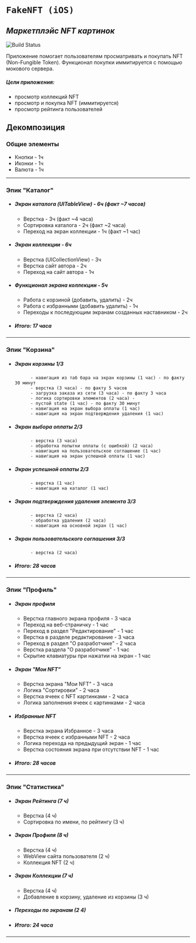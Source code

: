 # `FakeNFT (iOS)`
## _Маркетплэйс NFT картинок_
![Build Status](https://img.shields.io/badge/Build-processing-green)

Приложение помогает пользователям просматривать и покупать NFT (Non-Fungible Token). Функционал покупки иммитируется с помощью мокового сервера.

#####   Цели приложения:
- просмотр коллекций NFT
- просмотр и покупка NFT (иммитируется)
- просмотр рейтинга пользователей

## Декомпозиция
### Общие элементы
- Кнопки - 1ч
- Иконки - 1ч
- Валюта - 1ч

---

### Эпик "Каталог"

- ##### Экран каталога (UITableView) - 6ч (факт ~7 часов)
    - Верстка - 3ч (факт ~4 часа)
    - Сортировка каталога - 2ч (факт ~2 часа)
    - Переход на экран коллекции - 1ч (факт ~1 час)
- ##### Экран коллекции - 6ч
    - Верстка (UICollectionView) - 3ч
    - Верстка сайт автора - 2ч
    - Переход на сайт автора - 1ч
- ##### Функционал экрана коллекции - 5ч
    - Работа с корзиной (добавить, удалить) - 2ч
    - Работа с избранными (добавить удалить) - 1ч
    - Переходы к последующим экранам созданных наставником - 2ч
                    
- ##### Итого: 17 часа

---

### Эпик "Корзина"

- #####   Экран корзины 1/3
            - навигация из таб бара на экран корзины (1 час) - по факту 30 минут
            - верстка (3 часа) - по факту 5 часов
            - загрузка заказа из сети (3 часа) - по факту 3 часа
            - логика сортировки элементов (2 часа) - 
            - пустой state (1 час) - по факту 30 минут
            - навигация на экран выбора оплаты (1 час)
            - навигация на экран подтверждения удаления (1 час)
- #####   Экран выбора оплаты 2/3
            - верстка (3 часа)
            - обработка попытки оплаты (с ошибкой) (2 часа)       
            - навигация на пользовательское соглашение (1 час)
            - навигация на экран успешной оплаты (1 час)
- #####   Экран успешной оплаты 2/3
            - верстка (1 час)
            - навигация на каталог (1 час)
- #####   Экран подтверждения удаления элемента 3/3
            - верстка (2 часа)
            - обработка удаления (2 часа)
            - навигация на основной экран (1 час)
- #####   Экран пользовательского соглашения 3/3
            - верстка (2 часа)

- ##### Итого: 28 часов

---

### Эпик "Профиль"

- ##### Экран профиля
    - Верстка главного экрана профиля - 3 часа
    - Переход на веб-страничку - 1 час
    - Переход в раздел "Редактирование" - 1 час
    - Верстка в разделе редактирование - 3 часа
    - Переход в раздел "О разработчике" - 2 часа
    - Верстка раздела "О разработчике" - 1 час
    - Скрытие клавиатуры при нажатии на экран - 1 час
- ##### Экран "Мои NFT"
    - Верстка экрана "Мои NFT" - 3 часа
    - Логика "Сортировки" - 2 часа
    - Верстка ячеек с NFT картинками - 2 часа
    - Логика заполнения ячеек с картинками - 2 часа
- ##### Избранные NFT
    - Верстка экрана Избранное  - 3 часа 
    - Верстка ячеек с избранными NFT - 2 часа 
    - Логика перехода на предыдущий экран - 1 час 
    - Верстка состояния экрана при отсутствии NFT - 1 час
    
- ##### Итого: 28 часов

---

### Эпик "Статистика"

- ##### Экран Рейтинга (7 ч)
    - Верстка (4 ч)
    - Сортировка по имени, по рейтингу (3 ч)
- ##### Экран Профиля (8 ч)
    - Верстка (4 ч)
    - WebView сайта пользователя (2 ч)
    - Коллекция NFT (2 ч)
- ##### Экран Коллекции (7 ч)
    - Верстка (4 ч)
    - Добавление в корзину, удаление из корзины (3 ч)
- ##### Переходы по экранам (2 4)

- ##### Итого: 24 часа

---
